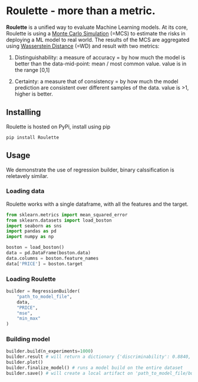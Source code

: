 # Roulette - more than a metric.

__Roulette__ is a unified way to evaluate Machine Learning models. At its core, Roulette is using a [Monte Carlo Simulation](https://en.wikipedia.org/wiki/Monte_Carlo_method) (=MCS) to estimate the risks in deploying a ML model to real world. The results of the MCS are aggregated using [Wasserstein Distance](https://en.wikipedia.org/wiki/Wasserstein_metric) (=WD) and result with two metrics:

1. Distinguishability: a measure of accuracy = by how much the model is better than the data-mid-point: mean / most common value. value is in the range [0,1]

2. Certainty: a measure that of consistency = by how much the model prediction are consistent over different samples of the data. value is >1, higher is better.


## Installing

Roulette is hosted on PyPi, install using pip

```pip install Roulette```

## Usage 

We demonstrate the use of regression builder, binary calssification is reletavely similar.

### Loading data

Roulette works with a single dataframe, with all the features and the target.

```python
from sklearn.metrics import mean_squared_error
from sklearn.datasets import load_boston
import seaborn as sns
import pandas as pd
import numpy as np

boston = load_boston()
data = pd.DataFrame(boston.data)
data.columns = boston.feature_names
data['PRICE'] = boston.target
```

### Loading __Roulette__

```python
builder = RegressionBuilder(
    "path_to_model_file",
    data,
    "PRICE",
    "mse",
    "min_max"
)
```

### Building model

```python
builder.build(n_experiments=1000)
builder.result # will return a dictionary {'discriminability': 0.8840, 'certainty': 8.245}
builder.plot()
builder.finalize_model() # runs a model build on the entire dataset
builder.save() # will create a local artifact on 'path_to_model_file/builder'
```